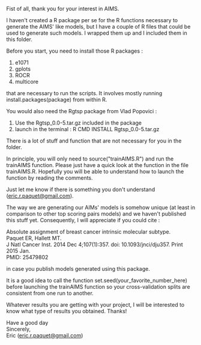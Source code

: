 Fist of all, thank you for your interest in AIMS.

I haven't created a R package per se for the R functions necessary to generate the AIMS' like models, but I have a couple of R files that could be used to generate such models. I wrapped them up and I included them in this folder.

Before you start, you need to install those R packages :

1) e1071  
2) gplots  
3) ROCR  
4) multicore  

that are necessary to run the scripts. It involves mostly running install.packages(package) from within R.

You would also need the Rgtsp package from Vlad Popovici :

1) Use the Rgtsp_0.0-5.tar.gz included in the package
2) launch in the terminal : R CMD INSTALL Rgtsp_0.0-5.tar.gz

There is a lot of stuff and function that are not necessary for you in the folder.

In principle, you will only need to source("trainAIMS.R") and run the trainAIMS function. Please just have a quick look at the function in the file trainAIMS.R. Hopefully you will be able to understand how to launch the function by reading the comments.

Just let me know if there is something you don't understand (eric.r.paquet@gmail.com).

The way we are generating our AIMs' models is somehow unique (at least in comparison to other top scoring pairs models) and we haven't published this stuff yet. Consequently, I will appreciate if you could cite :

Absolute assignment of breast cancer intrinsic molecular subtype.  
Paquet ER, Hallett MT.  
J Natl Cancer Inst. 2014 Dec 4;107(1):357. doi: 10.1093/jnci/dju357. Print 2015 Jan.  
PMID: 25479802  

in case you publish models generated using this package.

It is a good idea to call the function set.seed(your_favorite_number_here) before launching the trainAIMS function so your cross-validation splits are consistent from one run to another.

Whatever results you are getting with your project, I will be interested to know what type of results you obtained. Thanks!

Have a good day  
Sincerely,  
Eric (eric.r.paquet@gmail.com)  
